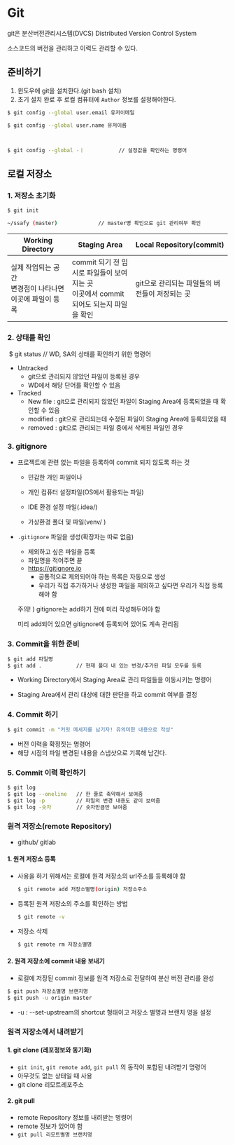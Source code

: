 # Git

git은 분산버전관리시스템(DVCS) Distributed Version Control System

소스코드의 버전을 관리하고 이력도 관리할 수 있다.



## 준비하기

1. 윈도우에 git을 설치한다.(git bash 설치)
1. 초기 설치 완료 후 로컬 컴퓨터에 `Author` 정보를 설정해야한다.

```bash
$ git config --global user.email 유저이메일

$ git config --global user.name 유저이름



$ git config --global -ㅣ           // 설정값을 확인하는 명령어
```





 

## 로컬 저장소

### 1. 저장소 초기화

```bash
$ git init

~/ssafy (master)             // master명 확인으로 git 관리여부 확인
```

| Working Directory                                            | Staging Area                                                 | Local Repository(commit)                       |
| ------------------------------------------------------------ | ------------------------------------------------------------ | ---------------------------------------------- |
| 실제 작업되는 공간<br  /> 변경점이 나타나면 이곳에 파일이 등록 | commit 되기 전 임시로 파일들이 보여지는 곳<br /> 이곳에서 commit 되어도 되는지 파일을 확인 | git으로 관리되는 파일들의 버전들이 저장되는 곳 |



### 2. 상태를 확인

​	$ git status       // WD, SA의 상태를 확인하기 위한 명령어

 * Untracked
   * git으로 관리되지 않았던 파일이 등록된 경우
   * WD에서 해당 단어를 확인할 수 있음
 * Tracked
   * New file : git으로 관리되지 않았던 파일이 Staging Area에 등록되었을 때 확인할 수 있음
   * modified : git으로 관리되는데 수정된 파일이 Staging Area에 등록되었을 때
   * removed : git으로 관리되는 파일 중에서 삭제된 파일인 경우



### 3. gitignore

* 프로젝트에 관련 없는 파일을 등록하여 commit 되지 않도록 하는 것

  * 민감한 개인 파일이나 

  * 개인 컴퓨터 설정파일(OS에서 활용되는 파일)

  * IDE 환경 설정 파일(.idea/)
  * 가상환경 폴더 및 파일(venv/ )

* `.gitignore` 파일을 생성(확장자는 따로 없음)

  * 제외하고 싶은 파일을 등록
  * 파일명을 적어주면 끝
  * https://gitignore.io
    * 공통적으로 제외되어야 하는 목록은 자동으로 생성
    * 우리가 직접 추가하거나 생성한 파일을 제외하고 싶다면 우리가 직접 등록해야 함
  
  
  
  
   주의! ) gitignore는 add하기 전에 미리 작성해두어야 함
  
  미리 add되어 있으면 gitignore에 등록되어 있어도 계속 관리됨
  
  

### 3. Commit을 위한 준비

```bash
$ git add 파일명
$ git add .           // 현재 폴더 내 있는 변경/추가된 파일 모두를 등록
```

* Working Directory에서 Staging Area로 관리 파일들을 이동시키는 명령어

* Staging Area에서 관리 대상에 대한 판단을 하고 commit 여부를 결정



### 4. Commit 하기

```bash
$ git commit -m "커밋 메세지를 남기자! 유의미한 내용으로 작성"
```

* 버전 이력을 확정짓는 명령어
* 해당 시점의 파일 변경된 내용을 스냅샷으로 기록해 남긴다.



### 5. Commit 이력 확인하기

```bash
$ git log
$ git log --oneline   // 한 줄로 축약해서 보여줌
$ git log -p          // 파일의 변경 내용도 같이 보여줌
$ git log -숫자        // 숫자만큼만 보여줌
```



### 원격 저장소(remote Repository)

* github/ gitlab

#### 1. 원격 저장소 등록

* 사용을 하기 위해서는 로컬에 원격 저장소의 url주소를 등록해야 함

  ```bash
  $ git remote add 저장소별명(origin) 저장소주소
  ```

* 등록된 원격 저장소의 주소를 확인하는 방법

  ```bash
  $ git remote -v
  ```

* 저장소 삭제

  ```bash
  $ git remote rm 저장소별명
  ```

  

#### 2. 원격 저장소에 commit 내용 보내기

* 로컬에 저장된 commit 정보를 원격 저장소로 전달하여 분산 버전 관리를 완성

```bash
$ git push 저장소별명 브랜치명
$ git push -u origin master
```

* -u : --set-upstream의 shortcut 형태이고 저장소 별명과 브랜치 명을 설정



### 원격 저장소에서 내려받기

#### 1. git clone (레포정보와 동기화)

* `git init`, `git remote add`, `git pull` 의 동작이 포함된 내려받기 명령어
* 아무것도 없는 상태일 때 사용
* git clone 리모트레포주소



#### 2. git pull

* remote Repository 정보를 내려받는 명령어
* remote 정보가 있어야 함
* `git pull 리모트별명 브랜치명` 


